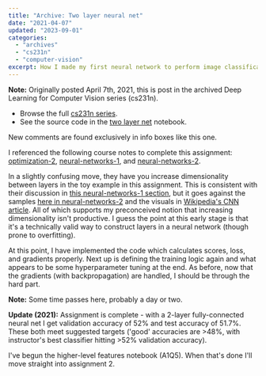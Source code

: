 ```yaml
---
title: "Archive: Two layer neural net"
date: "2021-04-07"
updated: "2023-09-01"
categories:
  - "archives"
  - "cs231n"
  - "computer-vision"
excerpt: How I made my first neural network to perform image classification on CIFAR-10.
---
```


<script>
    import Info from '$lib/components/Info.svelte'
    import Katex from '$lib/components/Katex.svelte'
</script>

<Info>

**Note:** Originally posted April 7th, 2021, this is post <Katex math="3/20"/> in the archived Deep Learning for Computer Vision series (cs231n).

* Browse the full [cs231n series](/blog/category/cs231n).
* See the source code in the [two layer net](https://github.com/pgiardiniere/cs231n/blob/main/assignment1/softmax.ipynb) notebook.

New comments are found exclusively in info boxes like this one.

</Info>

I referenced the following course notes to complete this assignment: [optimization-2](https://cs231n.github.io/optimization-2/), [neural-networks-1](https://cs231n.github.io/neural-networks-1/), and [neural-networks-2](https://cs231n.github.io/neural-networks-2/).

In a slightly confusing move, they have you increase dimensionality between layers in the toy example in this assignment. This is consistent with their discussion in [this neural-networks-1 section](https://cs231n.github.io/neural-networks-1/#nn), but it goes against the samples [here in neural-networks-2](https://cs231n.github.io/neural-networks-2/#reg) and the visuals in [Wikipedia's CNN article](https://en.wikipedia.org/wiki/Convolutional_neural_network). All of which supports my preconceived notion that increasing dimensionality isn't productive. I guess the point at this early stage is that it's a technically valid way to construct layers in a neural network (though prone to overfitting).

At this point, I have implemented the code which calculates scores, loss, and gradients properly. Next up is defining the training logic again and what appears to be some hyperparameter tuning at the end. As before, now that the gradients (with backpropagation) are handled, I should be through the hard part.

<Info>
<b>Note:</b> Some time passes here, probably a day or two.
</Info>

**Update (2021):** Assignment is complete - with a 2-layer fully-connected neural net I get validation accuracy of 52% and test accuracy of 51.7%. These both meet suggested targets ('good' accuracies are >48%, with instructor's best classifier hitting >52% validation accuracy).

I've begun the higher-level features notebook (A1Q5). When that's done I'll move straight into assignment 2.
